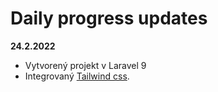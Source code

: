 # Daily progress updates

**24.2.2022**
- Vytvorený projekt v Laravel 9 
- Integrovaný [Tailwind css](https://tailwindcss.com).